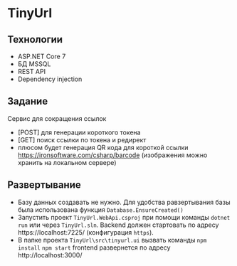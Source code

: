 # TinyUrl

## Технологии

- ASP.NET Core 7
- БД MSSQL
- REST API
- Dependency injection

## Задание 
Сервис для сокращения ссылок

- [POST] для генерации короткого токена
- [GET] поиск ссылки по токена и редирект
- плюсом будет генерация QR кода для короткой ссылки https://ironsoftware.com/csharp/barcode (изображения можно хранить на локальном сервере)

## Развертывание
- Базу данных создавать не нужно. Для удобства равзертывания базы была использована функция `Database.EnsureCreated()`
- Запустить проект `TinyUrl.WebApi.csproj` при помощи команды `dotnet run` или через `TinyUrl.sln`. Backend должен стартовать по адресу https://localhost:7225/ (конфигурация `https`).
- В папке проекта `TinyUrl\src\tinyurl.ui` вызвать команды `npm install` `npm start` frontend развернется по адресу http://localhost:3000/
